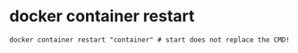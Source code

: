 # docker container restart

```shell
docker container restart "container" # start does not replace the CMD!
```
